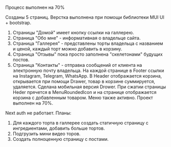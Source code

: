 Процесс выполнен на 70%

Созданы 5 страниц. 
Верстка выполнена при помощи библиотеки MUI UI + bootstrap. 
1) Страницы "Домой" имеет кнопку ссылки на галлерею.
2) Страница "Обо мне" - информативная о владельце сайта.
3) Страница "Галлерея" - представлены торты владельца с названием и ценой, каждый торт можно добавить в корзину. 
4) Страница "Отзывы" пока просто заполнена "скелетонами" будущих постов.
5) Страница "Контакты" - отправка сообщений от клиента на электронную почту владельца.
На каждой странице в Footer ссылки на Instagram, Telegram, WhatsApp.
В Header отображается корзина, открывается при помощи Drawer, товар в корзине суммируется, удаляется.
Сделана мобильная версия Drower. При сжатии страницы Heder прячется в MenuRoundedIcon и на странице отображается корзина с добавленным товаром. Меню также активно.
Проект выполнен на 70%.

Next auth не работает.
Планы:
1) Для каждого торта в галлерее создать статичную страницу с ингредиентами, добавить больше тортов.
2) Подгрузить мини видео торов. 
3) Создать полноценную страницу с постами.

